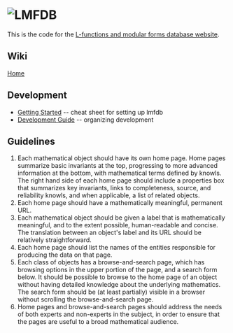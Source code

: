 ![LMFDB][logo]
==============

This is the code for the 
[L-functions and modular forms database website](http://www.lmfdb.org/).

Wiki
----

[Home](https://github.com/LMFDB/lmfdb/wiki)

Development
-----------

* [Getting Started](https://github.com/LMFDB/lmfdb/blob/master/GettingStarted.md) -- cheat sheet for setting up lmfdb
* [Development Guide](https://github.com/LMFDB/lmfdb/blob/master/Development.md) -- organizing development

Guidelines
----------

1. Each mathematical object should have its own home page.  Home pages
summarize basic invariants at the top, progressing to more advanced
information at the bottom, with mathematical terms defined by knowls.
The right hand side of each home page should include a properties box
that summarizes key invariants, links to completeness, source, and
reliability knowls, and when applicable, a list of related objects.
2. Each home page should have a mathematically meaningful, permanent URL.
3. Each mathematical object should be given a label that is mathematically
meaningful, and to the extent possible, human-readable and concise.
The translation between an object's label and its URL should be
relatively straightforward.
4. Each home page should list the names of the entities responsible
for producing the data on that page.
5. Each class of objects has a browse-and-search page, which has
browsing options in the upper portion of the page, and a search form
below.  It should be possible to browse to the home page of an
object without having detailed knowledge about the underlying
mathematics.  The search form should be (at least partially) visible
in a browser without scrolling the browse-and-search page.
6. Home pages and browse-and-search pages should address the needs
of both experts and non-experts in the subject, in order to ensure
that the pages are useful to a broad mathematical audience.

[logo]: https://github.com/LMFDB/lmfdb/raw/master/lmfdb/static/images/lmfdb-logo.png "LMFDB"

